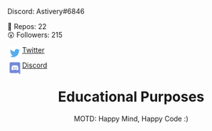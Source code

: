 Discord: Astivery#6846

<!-- <a href="https://hits.seeyoufarm.com"><img src="https://hits.seeyoufarm.com/api/count/incr/badge.svg?url=https%3A%2F%2Fgithub.com%2Ffweak&count_bg=%234651F3&title_bg=%23E34646&icon=&icon_color=%23E7E7E7&title=Viewers&edge_flat=false"/></a> -->

<p align="left">
  📝  Repos: 22<br>
  😲  Followers: 215<br>
</p>


<a     align="left" href="https://twitter.com/fweak1337">
  <img align="left" src="https://github.com/Fweak/Fweak/blob/master/TwitterLogo.png?raw=true" height="30px" width="30px"/>
  <p   align="left">Twitter</p>
</a>

<a     align="left" href="https://discord.com/users/503399285530951691">
  <img align="left" src="https://github.com/Fweak/Fweak/blob/master/DiscordLogo.png?raw=true" height="30px" width="30px"/>
  <p   align="left">Discord</p>
</a>

<h1 align='center'> Educational Purposes </h1>
<p align='center'> MOTD: Happy Mind, Happy Code :) <p>

